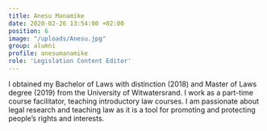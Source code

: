 ```yaml
---
title: Anesu Manamike
date: 2020-02-26 13:54:00 +02:00
position: 6
image: "/uploads/Anesu.jpg"
group: alumni
profile: anesumanamike
role: 'Legislation Content Editor'
---
```


I obtained my Bachelor of Laws with distinction (2018) and Master of Laws degree (2019) from the University of Witwatersrand. I work as a part-time course facilitator, teaching introductory law courses. I am passionate about legal research and teaching law as it is a tool for promoting and protecting people’s rights and interests.
